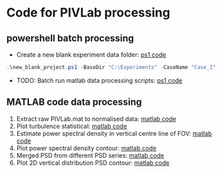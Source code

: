 # Code for PIVLab processing

## powershell batch processing

- Create a new blank experiment data folder: [ps1 code](./PIV-processing/new_blank_project.ps1)

```ps1
.\new_blank_project.ps1 -BaseDir "C:\Experiments" -CaseName "Case_1"
```

- TODO: Batch run matlab data processing scripts: [ps1 code](./PIV-processing/batch_pivlab_data.ps1)

## MATLAB code data processing

1. Extract raw PIVLab.mat to normalised data: [matlab code](./PIV-processing/raw2data.m)
2. Plot turbulence statistical: [matlab code](./PIV-processing/pivPlot.m)
3. Estimate power spectral density in vertical centre line of FOV: [matlab code](./PIV-processing/PSD.m)
4. Plot power spectral density contour: [matlab code](./PIV-processing/pxxPlot.m)
5. Merged PSD from different PSD series: [matlab code](./PIV-processing/mergePSD.m)
6. Plot 2D vertical distribution PSD contour: [matlab code](./PIV-processing/mergePxxPlot.m)
